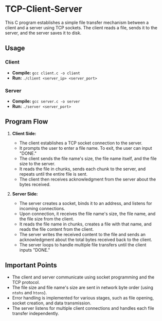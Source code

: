 # TCP-Client-Server

This C program establishes a simple file transfer mechanism between a client and a server using TCP sockets. The client reads a file, sends it to the server, and the server saves it to disk.

## Usage

### Client

- **Compile:** `gcc client.c -o client`
- **Run:** `./client <server_ip> <server_port>`

### Server

- **Compile:** `gcc server.c -o server`
- **Run:** `./server <server_port>`

## Program Flow

1. **Client Side:**
   - The client establishes a TCP socket connection to the server.
   - It prompts the user to enter a file name. To exit, the user can input "DONE."
   - The client sends the file name's size, the file name itself, and the file size to the server.
   - It reads the file in chunks, sends each chunk to the server, and repeats until the entire file is sent.
   - The client then receives acknowledgment from the server about the bytes received.

2. **Server Side:**
   - The server creates a socket, binds it to an address, and listens for incoming connections.
   - Upon connection, it receives the file name's size, the file name, and the file size from the client.
   - It reads the file name in chunks, creates a file with that name, and reads the file content from the client.
   - The server writes the received content to the file and sends an acknowledgment about the total bytes received back to the client.
   - The server loops to handle multiple file transfers until the client inputs "DONE."

## Important Points

- The client and server communicate using socket programming and the TCP protocol.
- The file size and file name's size are sent in network byte order (using `ntohs` and `htons`).
- Error handling is implemented for various stages, such as file opening, socket creation, and data transmission.
- The server listens for multiple client connections and handles each file transfer independently.
